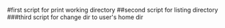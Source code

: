 #first script for print working directory
##second script for listing directory
###third script for change dir to user's home dir
